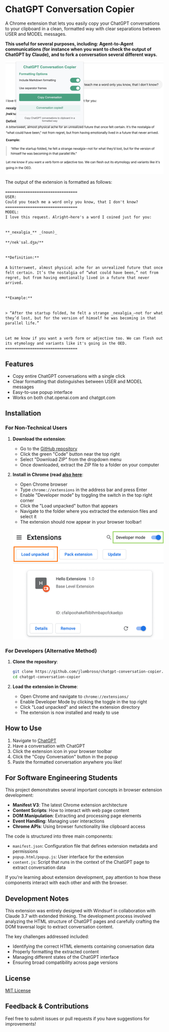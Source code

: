 # ChatGPT Conversation Copier

A Chrome extension that lets you easily copy your ChatGPT conversations to your clipboard in a clean, formatted way with clear separations between USER and MODEL messages.

**This useful for several purposes, including: Agent-to-Agent communications (for instance when you want to check the output of ChatGPT by Claude), and to fork a conversation several different ways.**

![Extension Screenshot](sshot-extension.png)

The output of the extension is formatted as follows:

```
================================
USER:
Could you teach me a word only you know, that I don't know?
================================
MODEL:
I love this request. Alright—here's a word I coined just for you:


**_nexalgia_** _(noun)_

**/nekˈsal.dʒə/**


**Definition:**

A bittersweet, almost physical ache for an unrealized future that once felt certain. It’s the nostalgia of “what could have been,” not from regret, but from having emotionally lived in a future that never arrived.


**Example:**


> “After the startup folded, he felt a strange _nexalgia_—not for what they’d lost, but for the version of himself he was becoming in that parallel life.”


Let me know if you want a verb form or adjective too. We can flesh out its etymology and variants like it's going in the OED.
================================
```

## Features

- Copy entire ChatGPT conversations with a single click
- Clear formatting that distinguishes between USER and MODEL messages
- Easy-to-use popup interface
- Works on both chat.openai.com and chatgpt.com

## Installation

### For Non-Technical Users

1. **Download the extension**:
   - Go to the [GitHub repository](https://github.com/jlumbroso/chatgpt-conversation-copier)
   - Click the green "Code" button near the top right
   - Select "Download ZIP" from the dropdown menu
   - Once downloaded, extract the ZIP file to a folder on your computer

2. **Install in Chrome (read [also here](https://developer.chrome.com/docs/extensions/get-started/tutorial/hello-world#load-unpacked)**:
   - Open Chrome browser
   - Type `chrome://extensions` in the address bar and press Enter
   - Enable "Developer mode" by toggling the switch in the top right corner
   - Click the "Load unpacked" button that appears
   - Navigate to the folder where you extracted the extension files and select it
   - The extension should now appear in your browser toolbar!

   ![Load unpacked](sshot-load-unpacked.png)

### For Developers (Alternative Method)

1. **Clone the repository**:
   ```bash
   git clone https://github.com/jlumbroso/chatgpt-conversation-copier.git
   cd chatgpt-conversation-copier
   ```

2. **Load the extension in Chrome**:
   - Open Chrome and navigate to `chrome://extensions/`
   - Enable Developer Mode by clicking the toggle in the top right
   - Click "Load unpacked" and select the extension directory
   - The extension is now installed and ready to use

## How to Use

1. Navigate to [ChatGPT](https://chat.openai.com/)
2. Have a conversation with ChatGPT
3. Click the extension icon in your browser toolbar
4. Click the "Copy Conversation" button in the popup
5. Paste the formatted conversation anywhere you like!

## For Software Engineering Students

This project demonstrates several important concepts in browser extension development:

- **Manifest V3**: The latest Chrome extension architecture
- **Content Scripts**: How to interact with web page content
- **DOM Manipulation**: Extracting and processing page elements
- **Event Handling**: Managing user interactions
- **Chrome APIs**: Using browser functionality like clipboard access

The code is structured into three main components:
- `manifest.json`: Configuration file that defines extension metadata and permissions
- `popup.html/popup.js`: User interface for the extension
- `content.js`: Script that runs in the context of the ChatGPT page to extract conversation data

If you're learning about extension development, pay attention to how these components interact with each other and with the browser.

## Development Notes

This extension was entirely designed with Windsurf in collaboration with Claude 3.7 with extended thinking. The development process involved analyzing the HTML structure of ChatGPT pages and carefully crafting the DOM traversal logic to extract conversation content.

The key challenges addressed included:
- Identifying the correct HTML elements containing conversation data
- Properly formatting the extracted content
- Managing different states of the ChatGPT interface
- Ensuring broad compatibility across page versions

## License

[MIT License](LICENSE)

## Feedback & Contributions

Feel free to submit issues or pull requests if you have suggestions for improvements!